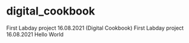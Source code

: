 # digital_cookbook
First Labday project 16.08.2021 (Digital Cookbook)
First Labday project 16.08.2021
Hello World

